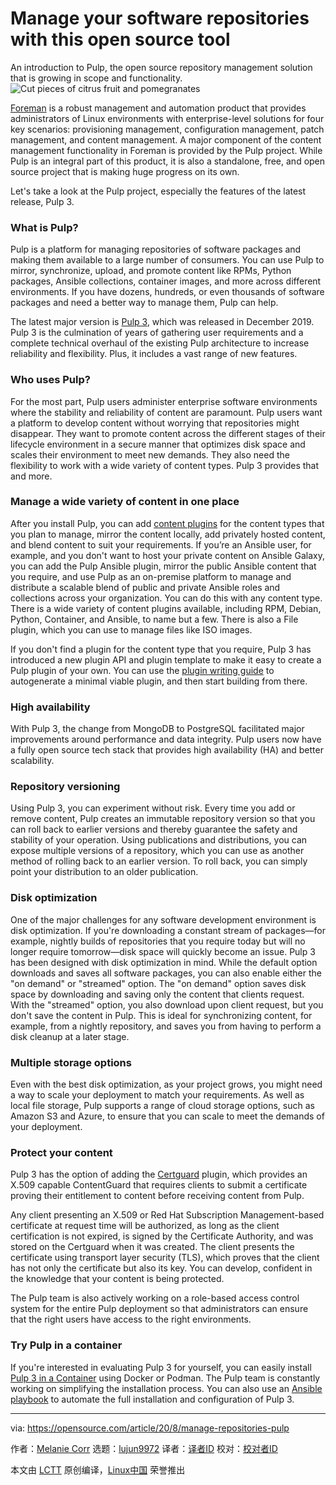 [#]: collector: (lujun9972)
[#]: translator: ( )
[#]: reviewer: ( )
[#]: publisher: ( )
[#]: url: ( )
[#]: subject: (Manage your software repositories with this open source tool)
[#]: via: (https://opensource.com/article/20/8/manage-repositories-pulp)
[#]: author: (Melanie Corr https://opensource.com/users/melanie-corr)

Manage your software repositories with this open source tool
======
An introduction to Pulp, the open source repository management solution
that is growing in scope and functionality.
![Cut pieces of citrus fruit and pomegranates][1]

[Foreman][2] is a robust management and automation product that provides administrators of Linux environments with enterprise-level solutions for four key scenarios: provisioning management, configuration management, patch management, and content management. A major component of the content management functionality in Foreman is provided by the Pulp project. While Pulp is an integral part of this product, it is also a standalone, free, and open source project that is making huge progress on its own.

Let's take a look at the Pulp project, especially the features of the latest release, Pulp 3.

### What is Pulp?

Pulp is a platform for managing repositories of software packages and making them available to a large number of consumers. You can use Pulp to mirror, synchronize, upload, and promote content like RPMs, Python packages, Ansible collections, container images, and more across different environments. If you have dozens, hundreds, or even thousands of software packages and need a better way to manage them, Pulp can help.

The latest major version is [Pulp 3][3], which was released in December 2019. Pulp 3 is the culmination of years of gathering user requirements and a complete technical overhaul of the existing Pulp architecture to increase reliability and flexibility. Plus, it includes a vast range of new features.

### Who uses Pulp?

For the most part, Pulp users administer enterprise software environments where the stability and reliability of content are paramount. Pulp users want a platform to develop content without worrying that repositories might disappear. They want to promote content across the different stages of their lifecycle environment in a secure manner that optimizes disk space and scales their environment to meet new demands. They also need the flexibility to work with a wide variety of content types. Pulp 3 provides that and more.

### Manage a wide variety of content in one place

After you install Pulp, you can add [content plugins][4] for the content types that you plan to manage, mirror the content locally, add privately hosted content, and blend content to suit your requirements. If you’re an Ansible user, for example, and you don't want to host your private content on Ansible Galaxy, you can add the Pulp Ansible plugin, mirror the public Ansible content that you require, and use Pulp as an on-premise platform to manage and distribute a scalable blend of public and private Ansible roles and collections across your organization. You can do this with any content type. There is a wide variety of content plugins available, including RPM, Debian, Python, Container, and Ansible, to name but a few. There is also a File plugin, which you can use to manage files like ISO images.

If you don't find a plugin for the content type that you require, Pulp 3 has introduced a new plugin API and plugin template to make it easy to create a Pulp plugin of your own. You can use the [plugin writing guide][5] to autogenerate a minimal viable plugin, and then start building from there.

### High availability

With Pulp 3, the change from MongoDB to PostgreSQL facilitated major improvements around performance and data integrity. Pulp users now have a fully open source tech stack that provides high availability (HA) and better scalability.

### Repository versioning

Using Pulp 3, you can experiment without risk. Every time you add or remove content, Pulp creates an immutable repository version so that you can roll back to earlier versions and thereby guarantee the safety and stability of your operation. Using publications and distributions, you can expose multiple versions of a repository, which you can use as another method of rolling back to an earlier version. To roll back, you can simply point your distribution to an older publication.

### Disk optimization

One of the major challenges for any software development environment is disk optimization. If you're downloading a constant stream of packages—for example, nightly builds of repositories that you require today but will no longer require tomorrow—disk space will quickly become an issue. Pulp 3 has been designed with disk optimization in mind. While the default option downloads and saves all software packages, you can also enable either the "on demand" or "streamed" option. The "on demand" option saves disk space by downloading and saving only the content that clients request. With the "streamed" option, you also download upon client request, but you don't save the content in Pulp. This is ideal for synchronizing content, for example, from a nightly repository, and saves you from having to perform a disk cleanup at a later stage.

### Multiple storage options

Even with the best disk optimization, as your project grows, you might need a way to scale your deployment to match your requirements. As well as local file storage, Pulp supports a range of cloud storage options, such as Amazon S3 and Azure, to ensure that you can scale to meet the demands of your deployment.

### Protect your content

Pulp 3 has the option of adding the [Certguard][6] plugin, which provides an X.509 capable ContentGuard that requires clients to submit a certificate proving their entitlement to content before receiving content from Pulp.

Any client presenting an X.509 or Red Hat Subscription Management-based certificate at request time will be authorized, as long as the client certification is not expired, is signed by the Certificate Authority, and was stored on the Certguard when it was created. The client presents the certificate using transport layer security (TLS), which proves that the client has not only the certificate but also its key. You can develop, confident in the knowledge that your content is being protected.

The Pulp team is also actively working on a role-based access control system for the entire Pulp deployment so that administrators can ensure that the right users have access to the right environments.

### Try Pulp in a container

If you're interested in evaluating Pulp 3 for yourself, you can easily install [Pulp 3 in a Container][7] using Docker or Podman. The Pulp team is constantly working on simplifying the installation process. You can also use an [Ansible playbook][8] to automate the full installation and configuration of Pulp 3.

--------------------------------------------------------------------------------

via: https://opensource.com/article/20/8/manage-repositories-pulp

作者：[Melanie Corr][a]
选题：[lujun9972][b]
译者：[译者ID](https://github.com/译者ID)
校对：[校对者ID](https://github.com/校对者ID)

本文由 [LCTT](https://github.com/LCTT/TranslateProject) 原创编译，[Linux中国](https://linux.cn/) 荣誉推出

[a]: https://opensource.com/users/melanie-corr
[b]: https://github.com/lujun9972
[1]: https://opensource.com/sites/default/files/styles/image-full-size/public/lead-images/fruit-orange-pomegranate-pulp-unsplash.jpg?itok=4cvODZDJ (Oranges and pomegranates)
[2]: https://opensource.com/article/17/8/system-management-foreman
[3]: https://pulpproject.org/about-pulp-3/
[4]: https://pulpproject.org/content-plugins/
[5]: https://docs.pulpproject.org/plugins/plugin-writer/index.html
[6]: https://pulp-certguard.readthedocs.io/en/latest/
[7]: https://pulpproject.org/pulp-in-one-container/
[8]: https://pulp-installer.readthedocs.io/en/latest/
